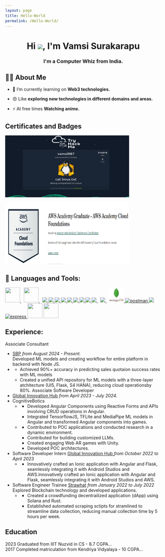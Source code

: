 ```yaml
---
layout: page
title: Hello-World
permalink: /Hello-World/
---
```

<h1 align="center">Hi <img src="https://raw.githubusercontent.com/MartinHeinz/MartinHeinz/master/wave.gif" width="30px">, I'm Vamsi Surakarapu</h1>
<h3 align="center">I'm a Computer Whiz from India.</h3>


## 🙋‍♂️ About Me

<!-- - 🔭 I’m currently working on **** -->

- 🌱 I’m currently learning on **Web3 technologies.**
  
- 😍 Like **exploring new technologies in different domains and areas.**

- ⚡ At free times **Watching anime.**

## Certificates and Badges
<p align="left">
  <a href="https://tryhackme.com/vamsi987/badges/terminaled" target="_blank"><img src="/images/THM_linux_certificate.png"  width="400" height="200"/></a>
</p>
<p>
  <a href="https://www.credly.com/badges/1f2182a0-9b8b-4cf2-a25c-3d1c73dc5895/" target="_blank"><img src="/images/AWS_Foundation.png" width="400" height="200"/></a>
</p>
    
## 🚀 Languages and Tools:

<p align="left"> 
  <a style="padding-right:8px;" href="https://solana.com/" target="_blank"> <img width="48" height="48" src="https://img.icons8.com/?size=100&id=icTiMgoOHSVy&format=png&color=000000"/> </a> 
  <a style="padding-right:8px;" href="https://www.rust-lang.org/" target="_blank"> <img width="48" height="48" src="https://img.icons8.com/?size=100&id=U41Than0pWOW&format=png&color=000000"/> </a> 
    <a href="https://www.java.com" target="_blank"> <img src="https://img.icons8.com/color/48/000000/java-coffee-cup-logo.png"/> </a>
    <a href="https://www.python.org" target="_blank"> <img src="https://img.icons8.com/color/48/000000/python.png"/> </a> 
    <a href="https://spring.io/projects/spring-boot" target="_blank"> <img src="https://img.icons8.com/color/48/000000/spring-logo.png"/> </a> 
    <a href="https://developer.mozilla.org/en-US/docs/Web/JavaScript" target="_blank"> <img src="https://img.icons8.com/color/48/000000/javascript.png"/> </a> 
    <a href="https://www.w3.org/html/" target="_blank"> <img src="https://img.icons8.com/color/48/000000/html-5.png"/> </a> 
    <a href="https://www.w3schools.com/css/" target="_blank"> <img src="https://img.icons8.com/color/48/000000/css3.png"/> </a> 
    <a href="https://getbootstrap.com" target="_blank"> <img src="https://img.icons8.com/color/48/000000/bootstrap.png"/> </a> 
    <a href="https://reactjs.org/" target="_blank"> <img src="https://img.icons8.com/color/48/000000/react-native.png"/> </a>   
    <a style="padding-right:8px;" href="https://nodejs.org" target="_blank"> <img src="https://img.icons8.com/color/48/000000/nodejs.png"/> </a> 
    <a style="padding-right:8px;" href="https://www.mysql.com/" target="_blank"> <img src="https://img.icons8.com/fluent/50/000000/mysql-logo.png"/> </a>
    <a href="https://www.mongodb.com/" target="_blank"> <img src="https://raw.githubusercontent.com/devicons/devicon/master/icons/mongodb/mongodb-original-wordmark.svg" alt="mongodb" width="48" height="48"/> </a> 
    <a href="https://postman.com" target="_blank"> <img src="https://www.vectorlogo.zone/logos/getpostman/getpostman-icon.svg" alt="postman" width="45" height="45"/> </a>   
    <a href="https://git-scm.com/" target="_blank"> <img src="https://img.icons8.com/color/48/000000/git.png"/> </a> 
    <a href="https://expressjs.com" target="_blank"> <img src="https://img.icons8.com/?size=100&id=kg46nzoJrmTR&format=png&color=000000" alt="express" width="48" height="48"/> </a>
  <a href="https://angular.io/"> <img width="48" height="48" src = "https://img.icons8.com/?size=100&id=71257&format=png&color=000000"/></a>
    <a href="https://aws.amazon.com/"> <img width="48" height="48" src = "https://img.icons8.com/?size=100&id=33039&format=png&color=000000"/></a>

</p>


## Experience:
 Associate Consultant
 - <a href="https://www.sbpdigital.com/">SBP</a><i>  from August 2024 - Present.</i><br> 
  Developed ML models and creating workflow for entire platform in backend with Node JS.
  - - Achieved 90%+ accuracy in predicting sales quotaion success rates with ML models
    - Created a unified API repository for ML models with a three-layer atchitecture (UI5, Flask, S4 HANA), reducing cloud operationsby 80%.
 Associate Software Developer
- <a href="https://www.globaluniversityfoundation.com/">Global Innovation Hub</a><i>  from April 2023 - July 2024.</i><br>
- CognitiveBotics
    - - Developed Angular Components using Reactive Forms and APIs involving CRUD operations in Angular.
      - Integrated TensorflowJS, TFLite and MediaPipe ML models in Angular and transformed Angular components into games.
    - - Contributed to POC applications and conducted research in a dynamic environment.
      - Contributed for building customized LLMs.
      - Created engaging Web AR games with Unity.
      - Developed POC architectures.
- Software Developer Intern
    <a href="https://www.globaluniversityfoundation.com/">Global Innovation Hub </a><i>  from October 2022 to April 2023</i><br>
    - - Innovatively crafted an Ionic application with Angular and Flask, seamlessly integrating it with Android Studios and AWS.Innovatively crafted an Ionic              application with Angular and Flask, seamlessly integrating it with Android Studios and AWS.
- Software Engineer Trainee
    <a href="https://www.strawhat.xyz/">Strawhat</a><i>  from January 2022 to July 2022</i><br>
    Explored Blockchain technology and developed applications.
    - - Created a crowdfunding decentrailized application (dApp) using Solana and Rust.
      - Established automated scraping sctipts for stramlined to streamline data collection, reducing manual collection time by 5 hours per week.

## Education

2023 Graduated from IIIT Nuzvid in CS - 8.7 CGPA...<br>
2017 Completed matriculation from Kendriya Vidyalaya - 10 CGPA...<br>

